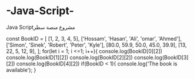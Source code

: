 # -Java-Script-
 Java Scriptمشروع منصة سطر


const BookID = [
    [1, 2, 3, 4, 5],
    ['Hossam', 'Hasan', 'Ali', 'omar', 'Ahmed'],
    ['Simon', 'Sinek', 'Robert', 'Peter', 'Kyle'],
    [80.0, 59.9, 50.0, 45.0, 39.9], [13, 22, 5, 12, 9],
];
for(let i = 1; i <=1; i++){
    console.log(BookID[0][2])
    console.log(BookID[1][2])
    console.log(BookID[2][2])
    console.log(BookID[3][2])
    console.log(BookID[4][2])
    if(BookID < 1){
        console.log('The book is available');
    }
